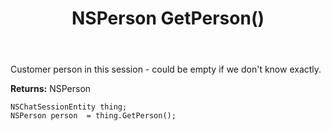 ﻿---
uid: crmscript_ref_NSChatSessionEntity_GetPerson
title: NSPerson GetPerson()
intellisense: NSChatSessionEntity.GetPerson
keywords: NSChatSessionEntity, GetPerson
so.topic: reference
---

Customer person in this session - could be empty if we don't know exactly.

**Returns:** NSPerson


```crmscript
NSChatSessionEntity thing;
NSPerson person  = thing.GetPerson();
```


